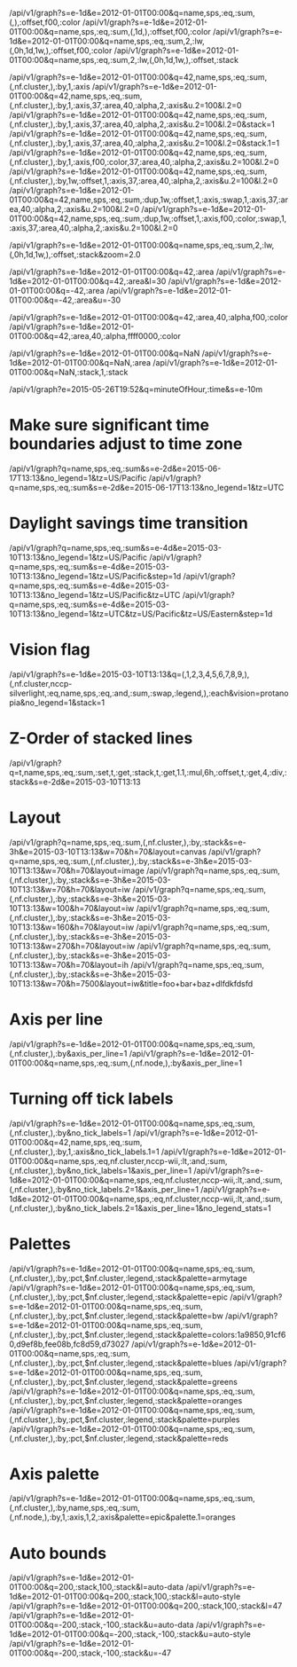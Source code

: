 /api/v1/graph?s=e-1d&e=2012-01-01T00:00&q=name,sps,:eq,:sum,(,),:offset,f00,:color
/api/v1/graph?s=e-1d&e=2012-01-01T00:00&q=name,sps,:eq,:sum,(,1d,),:offset,f00,:color
/api/v1/graph?s=e-1d&e=2012-01-01T00:00&q=name,sps,:eq,:sum,2,:lw,(,0h,1d,1w,),:offset,f00,:color
/api/v1/graph?s=e-1d&e=2012-01-01T00:00&q=name,sps,:eq,:sum,2,:lw,(,0h,1d,1w,),:offset,:stack

/api/v1/graph?s=e-1d&e=2012-01-01T00:00&q=42,name,sps,:eq,:sum,(,nf.cluster,),:by,1,:axis
/api/v1/graph?s=e-1d&e=2012-01-01T00:00&q=42,name,sps,:eq,:sum,(,nf.cluster,),:by,1,:axis,37,:area,40,:alpha,2,:axis&u.2=100&l.2=0
/api/v1/graph?s=e-1d&e=2012-01-01T00:00&q=42,name,sps,:eq,:sum,(,nf.cluster,),:by,1,:axis,37,:area,40,:alpha,2,:axis&u.2=100&l.2=0&stack=1
/api/v1/graph?s=e-1d&e=2012-01-01T00:00&q=42,name,sps,:eq,:sum,(,nf.cluster,),:by,1,:axis,37,:area,40,:alpha,2,:axis&u.2=100&l.2=0&stack.1=1
/api/v1/graph?s=e-1d&e=2012-01-01T00:00&q=42,name,sps,:eq,:sum,(,nf.cluster,),:by,1,:axis,f00,:color,37,:area,40,:alpha,2,:axis&u.2=100&l.2=0
/api/v1/graph?s=e-1d&e=2012-01-01T00:00&q=42,name,sps,:eq,:sum,(,nf.cluster,),:by,1w,:offset,1,:axis,37,:area,40,:alpha,2,:axis&u.2=100&l.2=0
/api/v1/graph?s=e-1d&e=2012-01-01T00:00&q=42,name,sps,:eq,:sum,:dup,1w,:offset,1,:axis,:swap,1,:axis,37,:area,40,:alpha,2,:axis&u.2=100&l.2=0
/api/v1/graph?s=e-1d&e=2012-01-01T00:00&q=42,name,sps,:eq,:sum,:dup,1w,:offset,1,:axis,f00,:color,:swap,1,:axis,37,:area,40,:alpha,2,:axis&u.2=100&l.2=0

/api/v1/graph?s=e-1d&e=2012-01-01T00:00&q=name,sps,:eq,:sum,2,:lw,(,0h,1d,1w,),:offset,:stack&zoom=2.0

/api/v1/graph?s=e-1d&e=2012-01-01T00:00&q=42,:area
/api/v1/graph?s=e-1d&e=2012-01-01T00:00&q=42,:area&l=30
/api/v1/graph?s=e-1d&e=2012-01-01T00:00&q=-42,:area
/api/v1/graph?s=e-1d&e=2012-01-01T00:00&q=-42,:area&u=-30

/api/v1/graph?s=e-1d&e=2012-01-01T00:00&q=42,:area,40,:alpha,f00,:color
/api/v1/graph?s=e-1d&e=2012-01-01T00:00&q=42,:area,40,:alpha,ffff0000,:color

/api/v1/graph?s=e-1d&e=2012-01-01T00:00&q=NaN
/api/v1/graph?s=e-1d&e=2012-01-01T00:00&q=NaN,:area
/api/v1/graph?s=e-1d&e=2012-01-01T00:00&q=NaN,:stack,1,:stack

/api/v1/graph?e=2015-05-26T19:52&q=minuteOfHour,:time&s=e-10m

# Make sure significant time boundaries adjust to time zone
/api/v1/graph?q=name,sps,:eq,:sum&s=e-2d&e=2015-06-17T13:13&no_legend=1&tz=US/Pacific
/api/v1/graph?q=name,sps,:eq,:sum&s=e-2d&e=2015-06-17T13:13&no_legend=1&tz=UTC

# Daylight savings time transition
/api/v1/graph?q=name,sps,:eq,:sum&s=e-4d&e=2015-03-10T13:13&no_legend=1&tz=US/Pacific
/api/v1/graph?q=name,sps,:eq,:sum&s=e-4d&e=2015-03-10T13:13&no_legend=1&tz=US/Pacific&step=1d
/api/v1/graph?q=name,sps,:eq,:sum&s=e-4d&e=2015-03-10T13:13&no_legend=1&tz=US/Pacific&tz=UTC
/api/v1/graph?q=name,sps,:eq,:sum&s=e-4d&e=2015-03-10T13:13&no_legend=1&tz=UTC&tz=US/Pacific&tz=US/Eastern&step=1d

# Vision flag
/api/v1/graph?s=e-1d&e=2015-03-10T13:13&q=(,1,2,3,4,5,6,7,8,9,),(,nf.cluster,nccp-silverlight,:eq,name,sps,:eq,:and,:sum,:swap,:legend,),:each&vision=protanopia&no_legend=1&stack=1

# Z-Order of stacked lines
/api/v1/graph?q=t,name,sps,:eq,:sum,:set,t,:get,:stack,t,:get,1.1,:mul,6h,:offset,t,:get,4,:div,:stack&s=e-2d&e=2015-03-10T13:13

# Layout
/api/v1/graph?q=name,sps,:eq,:sum,(,nf.cluster,),:by,:stack&s=e-3h&e=2015-03-10T13:13&w=70&h=70&layout=canvas
/api/v1/graph?q=name,sps,:eq,:sum,(,nf.cluster,),:by,:stack&s=e-3h&e=2015-03-10T13:13&w=70&h=70&layout=image
/api/v1/graph?q=name,sps,:eq,:sum,(,nf.cluster,),:by,:stack&s=e-3h&e=2015-03-10T13:13&w=70&h=70&layout=iw
/api/v1/graph?q=name,sps,:eq,:sum,(,nf.cluster,),:by,:stack&s=e-3h&e=2015-03-10T13:13&w=100&h=70&layout=iw
/api/v1/graph?q=name,sps,:eq,:sum,(,nf.cluster,),:by,:stack&s=e-3h&e=2015-03-10T13:13&w=160&h=70&layout=iw
/api/v1/graph?q=name,sps,:eq,:sum,(,nf.cluster,),:by,:stack&s=e-3h&e=2015-03-10T13:13&w=270&h=70&layout=iw
/api/v1/graph?q=name,sps,:eq,:sum,(,nf.cluster,),:by,:stack&s=e-3h&e=2015-03-10T13:13&w=70&h=70&layout=ih
/api/v1/graph?q=name,sps,:eq,:sum,(,nf.cluster,),:by,:stack&s=e-3h&e=2015-03-10T13:13&w=70&h=7500&layout=iw&title=foo+bar+baz+dlfdkfdsfd

# Axis per line
/api/v1/graph?s=e-1d&e=2012-01-01T00:00&q=name,sps,:eq,:sum,(,nf.cluster,),:by&axis_per_line=1
/api/v1/graph?s=e-1d&e=2012-01-01T00:00&q=name,sps,:eq,:sum,(,nf.node,),:by&axis_per_line=1

# Turning off tick labels
/api/v1/graph?s=e-1d&e=2012-01-01T00:00&q=name,sps,:eq,:sum,(,nf.cluster,),:by&no_tick_labels=1
/api/v1/graph?s=e-1d&e=2012-01-01T00:00&q=42,name,sps,:eq,:sum,(,nf.cluster,),:by,1,:axis&no_tick_labels.1=1
/api/v1/graph?s=e-1d&e=2012-01-01T00:00&q=name,sps,:eq,nf.cluster,nccp-wii,:lt,:and,:sum,(,nf.cluster,),:by&no_tick_labels=1&axis_per_line=1
/api/v1/graph?s=e-1d&e=2012-01-01T00:00&q=name,sps,:eq,nf.cluster,nccp-wii,:lt,:and,:sum,(,nf.cluster,),:by&no_tick_labels.2=1&axis_per_line=1
/api/v1/graph?s=e-1d&e=2012-01-01T00:00&q=name,sps,:eq,nf.cluster,nccp-wii,:lt,:and,:sum,(,nf.cluster,),:by&no_tick_labels.2=1&axis_per_line=1&no_legend_stats=1

# Palettes
/api/v1/graph?s=e-1d&e=2012-01-01T00:00&q=name,sps,:eq,:sum,(,nf.cluster,),:by,:pct,$nf.cluster,:legend,:stack&palette=armytage
/api/v1/graph?s=e-1d&e=2012-01-01T00:00&q=name,sps,:eq,:sum,(,nf.cluster,),:by,:pct,$nf.cluster,:legend,:stack&palette=epic
/api/v1/graph?s=e-1d&e=2012-01-01T00:00&q=name,sps,:eq,:sum,(,nf.cluster,),:by,:pct,$nf.cluster,:legend,:stack&palette=bw
/api/v1/graph?s=e-1d&e=2012-01-01T00:00&q=name,sps,:eq,:sum,(,nf.cluster,),:by,:pct,$nf.cluster,:legend,:stack&palette=colors:1a9850,91cf60,d9ef8b,fee08b,fc8d59,d73027
/api/v1/graph?s=e-1d&e=2012-01-01T00:00&q=name,sps,:eq,:sum,(,nf.cluster,),:by,:pct,$nf.cluster,:legend,:stack&palette=blues
/api/v1/graph?s=e-1d&e=2012-01-01T00:00&q=name,sps,:eq,:sum,(,nf.cluster,),:by,:pct,$nf.cluster,:legend,:stack&palette=greens
/api/v1/graph?s=e-1d&e=2012-01-01T00:00&q=name,sps,:eq,:sum,(,nf.cluster,),:by,:pct,$nf.cluster,:legend,:stack&palette=oranges
/api/v1/graph?s=e-1d&e=2012-01-01T00:00&q=name,sps,:eq,:sum,(,nf.cluster,),:by,:pct,$nf.cluster,:legend,:stack&palette=purples
/api/v1/graph?s=e-1d&e=2012-01-01T00:00&q=name,sps,:eq,:sum,(,nf.cluster,),:by,:pct,$nf.cluster,:legend,:stack&palette=reds

# Axis palette
/api/v1/graph?s=e-1d&e=2012-01-01T00:00&q=name,sps,:eq,:sum,(,nf.cluster,),:by,name,sps,:eq,:sum,(,nf.node,),:by,1,:axis,1,2,:axis&palette=epic&palette.1=oranges

# Auto bounds
/api/v1/graph?s=e-1d&e=2012-01-01T00:00&q=200,:stack,100,:stack&l=auto-data
/api/v1/graph?s=e-1d&e=2012-01-01T00:00&q=200,:stack,100,:stack&l=auto-style
/api/v1/graph?s=e-1d&e=2012-01-01T00:00&q=200,:stack,100,:stack&l=47
/api/v1/graph?s=e-1d&e=2012-01-01T00:00&q=-200,:stack,-100,:stack&u=auto-data
/api/v1/graph?s=e-1d&e=2012-01-01T00:00&q=-200,:stack,-100,:stack&u=auto-style
/api/v1/graph?s=e-1d&e=2012-01-01T00:00&q=-200,:stack,-100,:stack&u=-47
